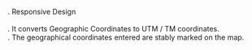 . Responsive Design      <br>                                      
. It converts Geographic Coordinates to UTM / TM coordinates. <br> 
. The geographical coordinates entered are stably marked on the map.
